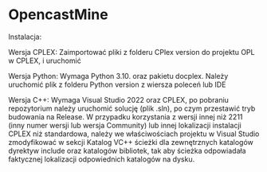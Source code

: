 # OpencastMine

Instalacja:

Wersja CPLEX:
Zaimportować pliki z folderu CPlex version do projektu OPL w CPLEX, i uruchomić

Wersja Python:
Wymaga Python 3.10. oraz pakietu docplex. Należy uruchomić plik z folderu Python version z wiersza poleceń lub IDE

Wersja C++:
Wymaga Visual Studio 2022 oraz CPLEX, po pobraniu repozytorium należy uruchomić solucję (plik .sln), po czym przestawić tryb budowania na Release. 
W przypadku korzystania z wersji innej niż 2211 (inny numer wersji lub wersja Community) lub innej lokalizacji instalacji CPLEX niż standardowa, należy we właściwościach projektu w Visual Studio zmodyfikować w sekcji Katalog VC++ ścieżki dla zewnętrznych katalogów dyrektyw include oraz katalogów bibliotek, tak aby ścieżka odpowiadała faktycznej lokalizacji odpowiednich katalogów na dysku.

